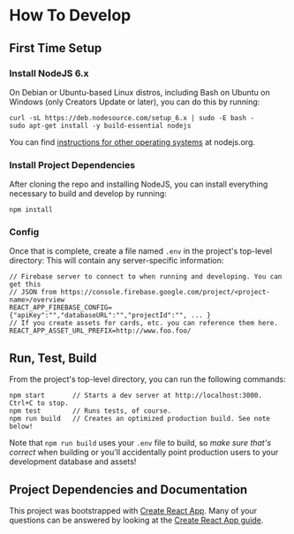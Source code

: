 # How To Develop

## First Time Setup

### Install NodeJS 6.x

On Debian or Ubuntu-based Linux distros, including Bash on Ubuntu on Windows (only Creators Update or later), you can do this by running:
```
curl -sL https://deb.nodesource.com/setup_6.x | sudo -E bash -
sudo apt-get install -y build-essential nodejs
```

You can find [instructions for other operating systems](https://nodejs.org/en/download/package-manager/) at nodejs.org.

### Install Project Dependencies

After cloning the repo and installing NodeJS, you can install everything
necessary to build and develop by running:

```
npm install
```

### Config

Once that is complete, create a file named `.env` in the project's top-level
directory: This will contain any server-specific information:

```
// Firebase server to connect to when running and developing. You can get this
// JSON from https://console.firebase.google.com/project/<project-name>/overview
REACT_APP_FIREBASE_CONFIG={"apiKey":"","databaseURL":"","projectId":"", ... }
// If you create assets for cards, etc. you can reference them here.
REACT_APP_ASSET_URL_PREFIX=http://www.foo.foo/
```

## Run, Test, Build

From the project's top-level directory, you can run the following commands:

```
npm start       // Starts a dev server at http://localhost:3000. Ctrl+C to stop.
npm test        // Runs tests, of course.
npm run build   // Creates an optimized production build. See note below!
```

Note that `npm run build` uses your `.env` file to build, so *make sure that's
correct* when building or you'll accidentally point production users to your
development database and assets!

## Project Dependencies and Documentation

This project was bootstrapped with
[Create React App](https://github.com/facebookincubator/create-react-app).
Many of your questions can be answered by looking at the
[Create React App guide](https://github.com/facebookincubator/create-react-app/blob/master/packages/react-scripts/template/README.md).
